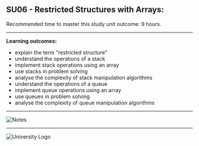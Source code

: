 ## SU06 - Restricted Structures with Arrays: 

Recommended time to master this study unit outcome: 9 hours.

---

**Learning outcomes:**

- explain the term “restricted structure”
- understand the operations of a stack
- implement stack operations using an array
- use stacks in problem solving
- analyse the complexity of stack manipulation algorithms
- understand the operations of a queue
- implement queue operations using an array
- use queues in problem solving
- analyse the complexity of queue manipulation algorithms

---

![Notes](https://bitbucket.org/_smellsliketeamspirit/su04-restricted-structures-arrays/raw/8dcd91d837922cd7c3fb9445b32dc58c192e1709/Other/Notes.PNG)

---

![University Logo](http://collections.nwu.ac.za/dbtw-wpd/textbases/images/nwu-special-collections-browse.png)
